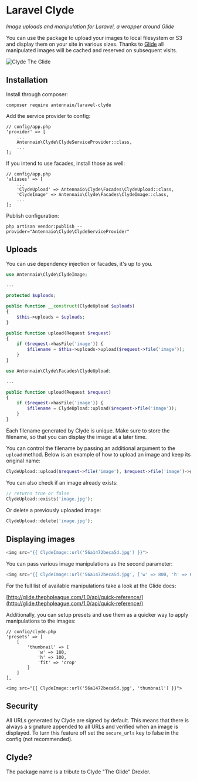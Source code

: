 Laravel Clyde
=============

_Image uploads and manipulation for Laravel, a wrapper around Glide_

You can use the package to upload your images to local filesystem or S3 and display them on your site
in various sizes. Thanks to [Glide](http://glide.thephpleague.com/) all manipulated images will be cached
and reserved on subsequent visits.

![Clyde The Glide](https://s3-eu-west-1.amazonaws.com/laravel-clyde/Clyde-Drexler.png "Clyde The Glide")

## Installation

Install through composer:

```
composer require antennaio/laravel-clyde
```

Add the service provider to config:

```
// config/app.php
'provider' => [
    ...
    Antennaio\Clyde\ClydeServiceProvider::class,
    ...
];
```

If you intend to use facades, install those as well:

```
// config/app.php
'aliases' => [
    ...
    'ClydeUpload' => Antennaio\Clyde\Facades\ClydeUpload::class,
    'ClydeImage' => Antennaio\Clyde\Facades\ClydeImage::class,
    ...
];
```

Publish configuration:

```
php artisan vendor:publish --provider="Antennaio\Clyde\ClydeServiceProvider"
```

## Uploads

You can use dependency injection or facades, it's up to you.

```php
use Antennaio\Clyde\ClydeImage;

...

protected $uploads;

public function __construct(ClydeUpload $uploads)
{
    $this->uploads = $uploads;
}

public function upload(Request $request)
{
    if ($request->hasFile('image')) {
        $filename = $this->uploads->upload($request->file('image'));
    }
}
```

```php
use Antennaio\Clyde\Facades\ClydeUpload;

...

public function upload(Request $request)
{
    if ($request->hasFile('image')) {
        $filename = ClydeUpload::upload($request->file('image'));
    }
}
```

Each filename generated by Clyde is unique. Make sure to store the filename, so that you can display
the image at a later time.

You can control the filename by passing an additional argument to the `upload` method. Below is an example
of how to upload an image and keep its original name:

```php
ClydeUpload::upload($request->file('image'), $request->file('image')->getClientOriginalName());
```

You can also check if an image already exists:

```php
// returns true or false
ClydeUpload::exists('image.jpg');
```

Or delete a previously uploaded image:

```php
ClydeUpload::delete('image.jpg');
```

## Displaying images

```php
<img src="{{ ClydeImage::url('56a1472beca5d.jpg') }}">
```

You can pass various image manipulations as the second parameter:

```php
<img src="{{ ClydeImage::url('56a1472beca5d.jpg', ['w' => 800, 'h' => 600, 'fit' => 'crop']) }}">
```

For the full list of available manipulations take a look at the Glide docs:

[http://glide.thephpleague.com/1.0/api/quick-reference/](http://glide.thephpleague.com/1.0/api/quick-reference/)

Additionally, you can setup presets and use them as a quicker way to apply manipulations to the images:

```
// config/clyde.php
'presets' => [
    [
        'thumbnail' => [
            'w' => 100,
            'h' => 100,
            'fit' => 'crop'
        ]
    ]
],
```

```
<img src="{{ ClydeImage::url('56a1472beca5d.jpg', 'thumbnail') }}">
```

## Security

All URLs generated by Clyde are signed by default. This means that there is always a signature
appended to all URLs and verified when an image is displayed. To turn this feature off set the `secure_urls`
key to false in the config (not recommended).

## Clyde?

The package name is a tribute to Clyde "The Glide" Drexler.
